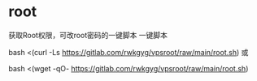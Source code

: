 # root
获取Root权限，可改root密码的一键脚本
一键脚本

bash <(curl -Ls https://gitlab.com/rwkgyg/vpsroot/raw/main/root.sh)
或

bash <(wget -qO- https://gitlab.com/rwkgyg/vpsroot/raw/main/root.sh)
